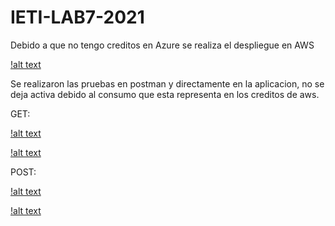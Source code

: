 # IETI-LAB7-2021

Debido a que no tengo creditos en Azure se realiza el despliegue en AWS

[!alt text](https://github.com/JuanRomero11/IETI-LAB7-2021/blob/main/images/awsLambda.PNG)

Se realizaron las pruebas en postman y directamente en la aplicacion, no se deja activa debido al consumo que esta representa en los creditos de aws.

GET:

[!alt text](https://github.com/JuanRomero11/IETI-LAB7-2021/blob/main/images/GetAWS.PNG)

[!alt text](https://github.com/JuanRomero11/IETI-LAB7-2021/blob/main/images/Captura.PNG)

POST:

[!alt text](https://github.com/JuanRomero11/IETI-LAB7-2021/blob/main/images/postPostman.PNG)

[!alt text](https://github.com/JuanRomero11/IETI-LAB7-2021/blob/main/images/PostAWS.PNG)